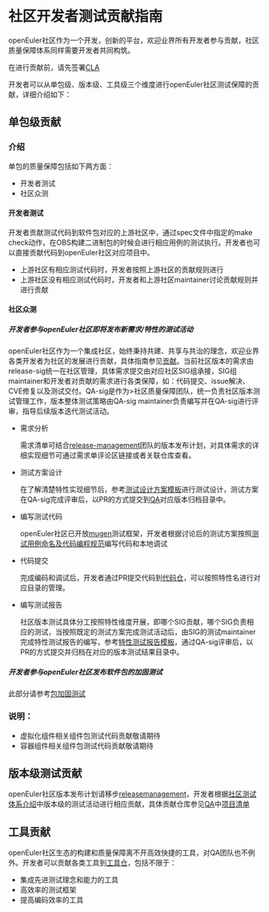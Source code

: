 # 社区开发者测试贡献指南

openEuler社区作为一个开发，创新的平台，欢迎业界所有开发者参与贡献，社区质量保障体系同样需要开发者共同构筑。

在进行贡献前，请先签署[CLA](https://openeuler.org/en/cla.html)

开发者可以从单包级、版本级、工具级三个维度进行openEuler社区测试保障的贡献，详细介绍如下：

## 单包级贡献

### 介绍

单包的质量保障包括如下两方面：

- 开发者测试  
- 社区众测  

#### 开发者测试

开发者贡献测试代码到软件包对应的上游社区中，通过spec文件中指定的make check动作，在OBS构建二进制包的时候会进行相应用例的测试执行。开发者也可以直接贡献代码到openEuler社区对应项目中。

- 上游社区有相应测试代码时，开发者按照上游社区的贡献规则进行  
- 上游社区没有相应测试代码时，开发者和上游社区maintainer讨论贡献规则并进行贡献  

#### 社区众测

##### 开发者参与openEuler社区即将发布新需求/特性的测试活动

   openEuler社区作为一个集成社区，始终秉持共建、共享与共治的理念，欢迎业界各类开发者为社区的发展进行贡献，具体指南参见[贡献](https://gitee.com/openeuler/community/tree/master/zh/contributors)。当前社区版本的需求由release-sig统一在社区管理，具体需求提交由对应社区SIG组承接，SIG组maintainer和开发者对贡献的需求进行各类保障，如：代码提交、issue解决、CVE修复以及测试交付。QA-sig是作为>社区质量保障团队，统一负责社区版本测试管理工作，版本整体测试策略由QA-sig maintainer负责编写并在QA-sig进行评审，指导后续版本迭代测试活动。

- 需求分析  

  需求清单可结合[release-management](https://gitee.com/openeuler/release-management)团队的版本发布计划，对具体需求的详细实现细节可通过需求单评论区链接或者关联仓库查看。

- 测试方案设计  

  在了解清楚特性实现细节后，参考[测试设计方案模板]((https://gitee.com/openeuler/package-reinforce-test/blob/master/单软件包加固测试设计方案参考.mmap))进行测试设计，测试方案在QA-sig完成评审后，以PR的方式提交到[QA](https://gitee.com/openeuler/QA)对应版本归档目录中。

- 编写测试代码  

  openEuler社区已开放[mugen](https://gitee.com/openeuler/test-tools/tree/master/mugen)测试框架，开发者根据讨论后的测试方案按照[测试用例命名及代码编程规范](https://gitee.com/openeuler/package-reinforce-test/blob/master/测试用例命名及代码编程规范.md)编写代码和本地调试

- 代码提交  

  完成编码和调试后，开发者通过PR提交代码到[代码仓](https://gitee.com/openeuler/integration-test)，可以按照特性名进行对应目录的管理。

- 编写测试报告
  
  社区版本测试具体分工按照特性维度开展，即哪个SIG贡献，哪个SIG负责相应的测试，当按照既定的测试方案完成测试活动后，由SIG的测试maintainer完成特性测试报告的编写，参考[特性测试报告模板](https://gitee.com/openeuler/QA/blob/master/Test_Delivery_Templates/openEuler%20XX%E7%89%88%E6%9C%ACXX%E7%89%B9%E6%80%A7%E6%B5%8B%E8%AF%95%E6%8A%A5%E5%91%8A%E6%A8%A1%E6%9D%BF.md)，通过QA-sig评审后，以PR的方式提交并归档在对应的版本测试结果目录中。

##### 开发者参与openEuler社区发布软件包的加固测试

此部分请参考[包加固测试](https://gitee.com/openeuler/package-reinforce-test)

### 说明：

- 虚拟化组件相关组件包测试代码贡献敬请期待  
- 容器组件相关组件包测试代码贡献敬请期待  

## 版本级测试贡献

openEuler社区版本发布计划请移步[releasemanagement](https://gitee.com/openeuler/release-management)，开发者根据[社区测试体系介绍](https://gitee.com/openeuler/QA)中版本级的测试活动进行相应贡献，具体贡献仓库参见[QA](https://gitee.com/openeuler/QA)中[项目清单](https://gitee.com/openeuler/QA/blob/master/README.md#%E9%A1%B9%E7%9B%AE%E6%B8%85%E5%8D%95)

## 工具贡献

openEuler社区生态的构建和质量保障离不开高效快捷的工具，对QA团队也不例外。开发者可以贡献各类工具到[工具仓](https://gitee.com/openeuler/test-tools)，包括不限于：

- 集成先进测试理念和能力的工具  
- 高效率的测试框架  
- 提高编码效率的工具

